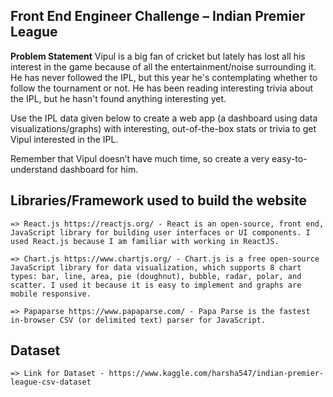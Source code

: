 ## Front End Engineer Challenge – Indian Premier League

**Problem Statement**
Vipul is a big fan of cricket but lately has lost all his interest in the game because of all the entertainment/noise surrounding it. He has never followed the IPL, but this year he's contemplating whether to follow the tournament or not. He has been reading interesting trivia about the IPL, but he hasn't found anything interesting yet.

Use the IPL data given below to create a web app (a dashboard using data visualizations/graphs) with interesting, out-of-the-box stats or trivia to get Vipul interested in the IPL.

Remember that Vipul doesn’t have much time, so create a very easy-to-understand dashboard for him.


## Libraries/Framework used to build the website

    => React.js https://reactjs.org/ - React is an open-source, front end, JavaScript library for building user interfaces or UI components. I used React.js because I am familiar with working in ReactJS.

    => Chart.js https://www.chartjs.org/ - Chart.js is a free open-source JavaScript library for data visualization, which supports 8 chart types: bar, line, area, pie (doughnut), bubble, radar, polar, and scatter. I used it because it is easy to implement and graphs are mobile responsive.

    => Papaparse https://www.papaparse.com/ - Papa Parse is the fastest in-browser CSV (or delimited text) parser for JavaScript.


## Dataset
    => Link for Dataset - https://www.kaggle.com/harsha547/indian-premier-league-csv-dataset 


